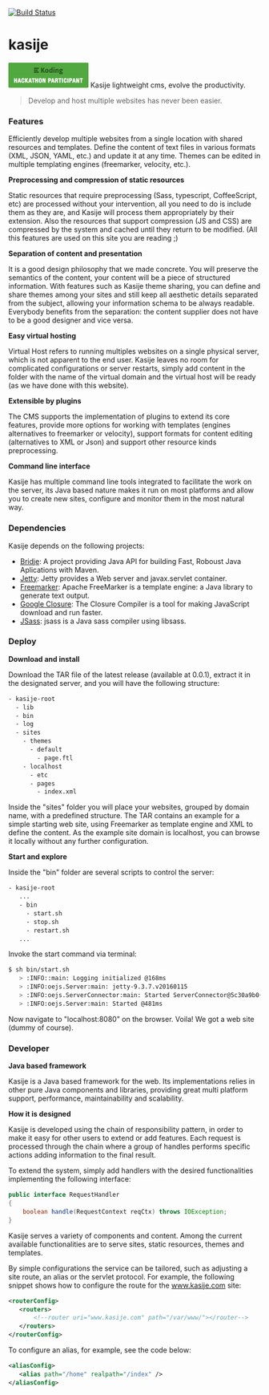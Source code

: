 [![Build Status](https://travis-ci.org/touwolf/kasije.svg?branch=master)](https://travis-ci.org/touwolf/kasije)

# kasije
[![Koding Hackathon Badge](/koding_hackathon_badge.png?raw=true "Koding Hackathon Badge")](https://koding.com/Hackathon)
Kasije lightweight cms, evolve the productivity.

> Develop and host multiple websites has never been easier.

### Features

Efficiently develop multiple websites from a single location with shared resources and templates. Define the content of text files in various formats (XML, JSON, YAML, etc.) and update it at any time. Themes can be edited in multiple templating engines (freemarker, velocity, etc.).

**Preprocessing and compression of static resources**

Static resources that require preprocessing (Sass, typescript, CoffeeScript, etc) are processed without your intervention, all you need to do is include them as they are, and Kasije will process them appropriately by their extension. Also the resources that support compression (JS and CSS) are compressed by the system and cached until they return to be modified. (All this features are used on this site you are reading ;)

**Separation of content and presentation**

It is a good design philosophy that we made concrete. You will preserve the semantics of the content, your content will be a piece of structured information. With features such as Kasije theme sharing, you can define and share themes among your sites and still keep all aesthetic details separated from the subject, allowing your information schema to be always readable. Everybody benefits from the separation: the content supplier does not have to be a good designer and vice versa.

**Easy virtual hosting**

Virtual Host refers to running multiples websites on a single physical server, which is not apparent to the end user. Kasije leaves no room for complicated configurations or server restarts, simply add content in the folder with the name of the virtual domain and the virtual host will be ready (as we have done with this website).

**Extensible by plugins**

The CMS supports the implementation of plugins to extend its core features, provide more options for working with templates (engines alternatives to freemarker or velocity), support formats for content editing (alternatives to XML or Json) and support other resource kinds preprocessing.

**Command line interface**   
 
Kasije has multiple command line tools integrated to facilitate the work on the server, its Java based nature makes it run on most platforms and allow you to create new sites, configure and monitor them in the most natural way.              
  
### Dependencies

Kasije depends on the following projects:

 - [Bridje]: A project providing Java API for building Fast, Roboust Java Aplications with Maven.
 - [Jetty]: Jetty provides a Web server and javax.servlet container.
 - [Freemarker]: Apache FreeMarker is a template engine: a Java library to generate text output.
 - [Google Closure]: The Closure Compiler is a tool for making JavaScript download and run faster.
 - [JSass]: jsass is a Java sass compiler using libsass.

[Bridje]: <https://github.com/bridje/bridje-framework>
[Jetty]: <https://eclipse.org/jetty/>
[Freemarker]: <http://freemarker.incubator.apache.org/>
[Google Closure]: <https://developers.google.com/closure/compiler/>
[JSass]: <http://jsass.readthedocs.org/en/latest/>

### Deploy

**Download and install**

Download the TAR file of the latest release (available at 0.0.1), extract it in the designated server, and you will have the following structure:

```sh
- kasije-root
  - lib
  - bin
  - log
  - sites
    - themes
      - default
        - page.ftl
    - localhost
      - etc
      - pages
        - index.xml
```

Inside the "sites" folder you will place your websites, grouped by domain name, with a predefined structure. The TAR contains an example for a simple starting web site, using Freemarker as template engine and XML to define the content. As the example site domain is localhost, you can browse it locally without any further configuration.

**Start and explore**

Inside the "bin" folder are several scripts to control the server:

```sh
- kasije-root
   ...
   - bin
     - start.sh
     - stop.sh
     - restart.sh
   ...
```

Invoke the start command via terminal:

```sh
$ sh bin/start.sh
   > :INFO::main: Logging initialized @168ms
   > :INFO:oejs.Server:main: jetty-9.3.7.v20160115
   > :INFO:oejs.ServerConnector:main: Started ServerConnector@5c30a9b0{HTTP/1.1,[http/1.1]}{0.0.0.0:8080}
   > :INFO:oejs.Server:main: Started @481ms
```

Now navigate to "localhost:8080" on the browser. Voila! We got a web site (dummy of course).

### Developer

**Java based framework**

Kasije is a Java based framework for the web. Its implementations relies in other pure Java components and libraries, providing great multi platform support, performance, maintainability and scalability.

**How it is designed**

Kasije is developed using the chain of responsibility pattern, in order to make it easy for other users to extend or add features. Each request is processed through the chain where a group of handles performs specific actions adding information to the final result.

To extend the system, simply add handlers with the desired functionalities implementing the following interface:
```java
public interface RequestHandler
{
    boolean handle(RequestContext reqCtx) throws IOException;
}
```

Kasije serves a variety of components and content. Among the current available functionalities are to serve sites, static resources, themes and templates.

By simple configurations the service can be tailored, such as adjusting a site route, an alias or the servlet protocol. For example, the following snippet shows how to configure the route for the www.kasije.com site:

```xml
<routerConfig>
   <routers>
       <!--router uri="www.kasije.com" path="/var/www/"></router-->
   </routers>
</routerConfig>
```
To configure an alias, for example, see the code below:

```xml
<aliasConfig>
   <alias path="/home" realpath="/index" />
</aliasConfig>
```

[Bridje]: <https://github.com/bridje/bridje-framework>
